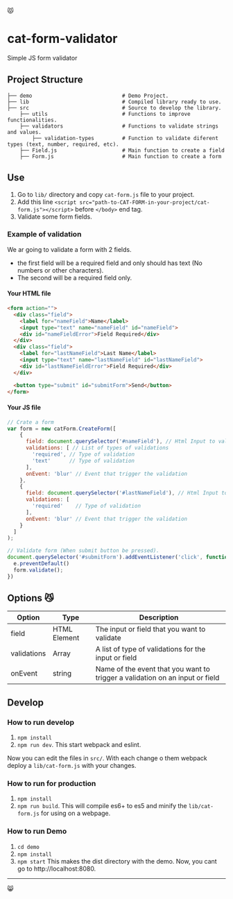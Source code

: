 :pouting_cat:

# cat-form-validator
Simple JS form validator

## Project Structure
    ├── demo                             # Demo Project.
    ├── lib                              # Compiled library ready to use.
    ├── src                              # Source to develop the library.
        ├── utils                        # Functions to improve functionalities.
        ├── validators                   # Functions to validate strings and values.
            ├── validation-types         # Function to validate diferent types (text, number, required, etc).
        ├── Field.js                     # Main function to create a field
        ├── Form.js                      # Main function to create a form

## Use
1. Go to `lib/` directory and copy `cat-form.js` file to your project.
2. Add this line `<script src="path-to-CAT-FORM-in-your-project/cat-form.js"></script>` before `</body>` end tag.
3. Validate some form fields.

### Example of validation
We ar going to validate a form with 2 fields.
- the first field will be a required field and only should has text (No numbers or other characters).
- The second will be a required field only.

#### Your HTML file
```html
<form action="">
  <div class="field">
    <label for="nameField">Name</label>
    <input type="text" name="nameField" id="nameField">
    <div id="nameFieldError">Field Required</div>
  </div>
  <div class="field">
    <label for="lastNameField">Last Name</label>
    <input type="text" name="lastNameField" id="lastNameField">
    <div id="lastNameFieldError">Field Required</div>
  </div>

  <button type="submit" id="submitForm">Send</button>
</form>

```

#### Your JS file
```js
// Crate a form
var form = new catForm.CreateForm([
    {
      field: document.querySelector('#nameField'), // Html Input to validate
      validations: [ // List of types of validations
        'required', // Type of validation
        'text'      // Type of validation
      ],
      onEvent: 'blur' // Event that trigger the validation
    },
    {
      field: document.querySelector('#lastNameField'), // Html Input to validate
      validations: [
        'required'    // Type of validation
      ],
      onEvent: 'blur' // Event that trigger the validation
    }
  ]
);

// Validate form (When submit button be pressed).
document.querySelector('#submitForm').addEventListener('click', function(e) {
  e.preventDefault()
  form.validate();
})
````

## Options :smirk_cat:
Option | Type | Description
------ | ---- | -----------
field  | HTML Element | The input or field that you want to validate
validations  | Array<string> | A list of type of validations for the input or field
onEvent  | string | Name of the event that you want to trigger a validation on an input or field


## Develop
### How to run develop
1. `npm install`
2. `npm run dev`. This start webpack and eslint.

Now you can edit the files in `src/`. With each change o them webpack deploy a `lib/cat-form.js` with your changes.

### How to run for production
1. `npm install`
2. `npm run build`. This will compile es6+ to es5 and minify the `lib/cat-form.js` for using on a webpage.

### How to run Demo
1. `cd demo`
2. `npm install`
3. `npm start` This makes the dist directory with the demo. Now, you cant go to http://localhost:8080.

---

:smile_cat:

